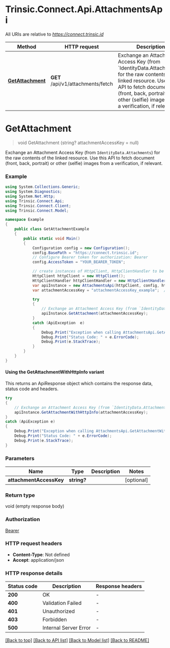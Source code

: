 # Trinsic.Connect.Api.AttachmentsApi

All URIs are relative to *https://connect.trinsic.id*

| Method | HTTP request | Description |
|--------|--------------|-------------|
| [**GetAttachment**](AttachmentsApi.md#getattachment) | **GET** /api/v1/attachments/fetch | Exchange an Attachment Access Key (from &#x60;IdentityData.Attachments&#x60;) for the raw contents of the linked resource.                Use this API to fetch document (front, back, portrait) or other (selfie) images from a verification, if relevant. |

<a id="getattachment"></a>
# **GetAttachment**
> void GetAttachment (string? attachmentAccessKey = null)

Exchange an Attachment Access Key (from `IdentityData.Attachments`) for the raw contents of the linked resource.                Use this API to fetch document (front, back, portrait) or other (selfie) images from a verification, if relevant.

### Example
```csharp
using System.Collections.Generic;
using System.Diagnostics;
using System.Net.Http;
using Trinsic.Connect.Api;
using Trinsic.Connect.Client;
using Trinsic.Connect.Model;

namespace Example
{
    public class GetAttachmentExample
    {
        public static void Main()
        {
            Configuration config = new Configuration();
            config.BasePath = "https://connect.trinsic.id";
            // Configure Bearer token for authorization: Bearer
            config.AccessToken = "YOUR_BEARER_TOKEN";

            // create instances of HttpClient, HttpClientHandler to be reused later with different Api classes
            HttpClient httpClient = new HttpClient();
            HttpClientHandler httpClientHandler = new HttpClientHandler();
            var apiInstance = new AttachmentsApi(httpClient, config, httpClientHandler);
            var attachmentAccessKey = "attachmentAccessKey_example";  // string? |  (optional) 

            try
            {
                // Exchange an Attachment Access Key (from `IdentityData.Attachments`) for the raw contents of the linked resource.                Use this API to fetch document (front, back, portrait) or other (selfie) images from a verification, if relevant.
                apiInstance.GetAttachment(attachmentAccessKey);
            }
            catch (ApiException  e)
            {
                Debug.Print("Exception when calling AttachmentsApi.GetAttachment: " + e.Message);
                Debug.Print("Status Code: " + e.ErrorCode);
                Debug.Print(e.StackTrace);
            }
        }
    }
}
```

#### Using the GetAttachmentWithHttpInfo variant
This returns an ApiResponse object which contains the response data, status code and headers.

```csharp
try
{
    // Exchange an Attachment Access Key (from `IdentityData.Attachments`) for the raw contents of the linked resource.                Use this API to fetch document (front, back, portrait) or other (selfie) images from a verification, if relevant.
    apiInstance.GetAttachmentWithHttpInfo(attachmentAccessKey);
}
catch (ApiException e)
{
    Debug.Print("Exception when calling AttachmentsApi.GetAttachmentWithHttpInfo: " + e.Message);
    Debug.Print("Status Code: " + e.ErrorCode);
    Debug.Print(e.StackTrace);
}
```

### Parameters

| Name | Type | Description | Notes |
|------|------|-------------|-------|
| **attachmentAccessKey** | **string?** |  | [optional]  |

### Return type

void (empty response body)

### Authorization

[Bearer](../README.md#Bearer)

### HTTP request headers

 - **Content-Type**: Not defined
 - **Accept**: application/json


### HTTP response details
| Status code | Description | Response headers |
|-------------|-------------|------------------|
| **200** | OK |  -  |
| **400** | Validation Failed |  -  |
| **401** | Unauthorized |  -  |
| **403** | Forbidden |  -  |
| **500** | Internal Server Error |  -  |

[[Back to top]](#) [[Back to API list]](../README.md#documentation-for-api-endpoints) [[Back to Model list]](../README.md#documentation-for-models) [[Back to README]](../README.md)

